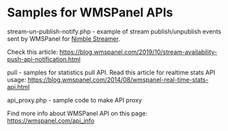 Samples for WMSPanel APIs
====================

stream-un-publish-notify.php - example of stream publish/unpublish events sent by WMSPanel for [Nimble Streamer](https://softvelum.com/nimble/).

Check this article: https://blog.wmspanel.com/2019/10/stream-availability-push-api-notification.html 

pull - samples for statistics pull API. Read this article for realtime stats API usage: https://blog.wmspanel.com/2014/08/wmspanel-real-time-stats-api.html

api_proxy.php - sample code to make API proxy

Find more info about WMSPanel API on this page: https://wmspanel.com/api_info
